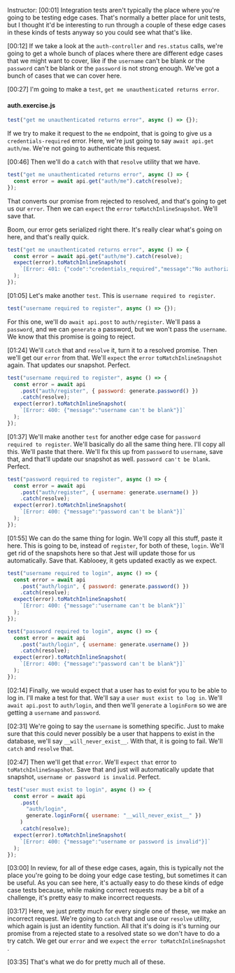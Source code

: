 Instructor: [00:01] Integration tests aren't typically the place where you're going to be testing edge cases. That's normally a better place for unit tests, but I thought it'd be interesting to run through a couple of these edge cases in these kinds of tests anyway so you could see what that's like.

[00:12] If we take a look at the `auth-controller` and `res.status` calls, we're going to get a whole bunch of places where there are different edge cases that we might want to cover, like if the `username` can't be blank or the `password` can't be blank or the `password` is not strong enough. We've got a bunch of cases that we can cover here.

[00:27] I'm going to make a `test`, `get me unauthenticated returns error`.

#### auth.exercise.js

```javascript
test("get me unauthenticated returns error", async () => {});
```

If we try to make it request to the `me` endpoint, that is going to give us a `credentials-required` error. Here, we're just going to say `await api.get auth/me`. We're not going to authenticate this request.

[00:46] Then we'll do a `catch` with that `resolve` utility that we have.

```javascript
test("get me unauthenticated returns error", async () => {
  const error = await api.get("auth/me").catch(resolve);
});
```

That converts our promise from rejected to resolved, and that's going to get us our `error`. Then we can `expect` the `error` `toMatchInlineSnapshot`. We'll save that.

Boom, our error gets serialized right there. It's really clear what's going on here, and that's really quick.

```javascript
test("get me unauthenticated returns error", async () => {
  const error = await api.get("auth/me").catch(resolve);
  expect(error).toMatchInlineSnapshot(
    `[Error: 401: {"code":"credentials_required","message":"No authorization token was found"}]`
  );
});
```

[01:05] Let's make another `test`. This is `username required to register`.

```javascript
test("username required to register", async () => {});
```

For this one, we'll do `await api.post` to `auth/register`. We'll pass a `password`, and we can `generate` a password, but we won't pass the `username`. We know that this promise is going to reject.

[01:24] We'll `catch` that and `resolve` it, turn it to a resolved promise. Then we'll get our `error` from that. We'll `expect` the `error` `toMatchInlineSnapshot` again. That updates our snapshot. Perfect.

```javascript
test("username required to register", async () => {
  const error = await api
    .post("auth/register", { password: generate.password() })
    .catch(resolve);
  expect(error).toMatchInlineSnapshot(
    `[Error: 400: {"message":"username can't be blank"}]`
  );
});
```

[01:37] We'll make another `test` for another edge case for `password required to register`. We'll basically do all the same thing here. I'll copy all this. We'll paste that there. We'll fix this up from `password` to `username`, save that, and that'll update our snapshot as well. `password can't be blank`. Perfect.

```javascript
test("password required to register", async () => {
  const error = await api
    .post("auth/register", { username: generate.username() })
    .catch(resolve);
  expect(error).toMatchInlineSnapshot(
    `[Error: 400: {"message":"password can't be blank"}]`
  );
});
```

[01:55] We can do the same thing for login. We'll copy all this stuff, paste it here. This is going to be, instead of `register`, for both of these, `login`. We'll get rid of the snapshots here so that Jest will update those for us automatically. Save that. Kablooey, it gets updated exactly as we expect.

```javascript
test("username required to login", async () => {
  const error = await api
    .post("auth/login", { password: generate.password() })
    .catch(resolve);
  expect(error).toMatchInlineSnapshot(
    `[Error: 400: {"message":"username can't be blank"}]`
  );
});

test("password required to login", async () => {
  const error = await api
    .post("auth/login", { username: generate.username() })
    .catch(resolve);
  expect(error).toMatchInlineSnapshot(
    `[Error: 400: {"message":"password can't be blank"}]`
  );
});
```

[02:14] Finally, we would expect that a user has to exist for you to be able to log in. I'll make a test for that. We'll say a `user must exist to log in`. We'll `await api.post` to `auth/login`, and then we'll `generate` a `loginForm` so we are getting a `username` and `password`.

[02:31] We're going to say the `username` is something specific. Just to make sure that this could never possibly be a user that happens to exist in the database, we'll say `__will_never_exist__`. With that, it is going to fail. We'll `catch` and `resolve` that.

[02:47] Then we'll get that `error`. We'll `expect` `that` error to `toMatchInlineSnapshot`. Save that and just will automatically update that snapshot, `username or password is invalid`. Perfect.

```javascript
test("user must exist to login", async () => {
  const error = await api
    .post(
      "auth/login",
      generate.loginForm({ username: "__will_never_exist__" })
    )
    .catch(resolve);
  expect(error).toMatchInlineSnapshot(
    `[Error: 400: {"message":"username or password is invalid"}]`
  );
});
```

[03:00] In review, for all of these edge cases, again, this is typically not the place you're going to be doing your edge case testing, but sometimes it can be useful. As you can see here, it's actually easy to do these kinds of edge case tests because, while making correct requests may be a bit of a challenge, it's pretty easy to make incorrect requests.

[03:17] Here, we just pretty much for every single one of these, we make an incorrect request. We're going to `catch` that and use our `resolve` utility, which again is just an identity function. All that it's doing is it's turning our promise from a rejected state to a resolved state so we don't have to do a try catch. We get our `error` and we `expect` the `error toMatchInlineSnapshot` .

[03:35] That's what we do for pretty much all of these.

